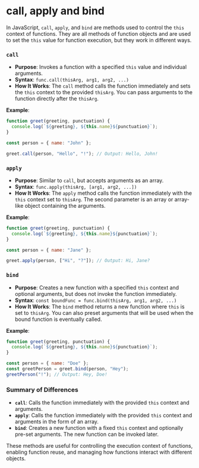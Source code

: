 # call, apply and bind

In JavaScript, `call`, `apply`, and `bind` are methods used to control the `this` context of functions. They are all methods of function objects and are used to set the `this` value for function execution, but they work in different ways.

### `call`

- **Purpose**: Invokes a function with a specified `this` value and individual arguments.
- **Syntax**: `func.call(thisArg, arg1, arg2, ...)`
- **How It Works**: The `call` method calls the function immediately and sets the `this` context to the provided `thisArg`. You can pass arguments to the function directly after the `thisArg`.

**Example**:

```javascript
function greet(greeting, punctuation) {
  console.log(`${greeting}, ${this.name}${punctuation}`);
}

const person = { name: "John" };

greet.call(person, "Hello", "!"); // Output: Hello, John!
```

### `apply`

- **Purpose**: Similar to `call`, but accepts arguments as an array.
- **Syntax**: `func.apply(thisArg, [arg1, arg2, ...])`
- **How It Works**: The `apply` method calls the function immediately with the `this` context set to `thisArg`. The second parameter is an array or array-like object containing the arguments.

**Example**:

```javascript
function greet(greeting, punctuation) {
  console.log(`${greeting}, ${this.name}${punctuation}`);
}

const person = { name: "Jane" };

greet.apply(person, ["Hi", "?"]); // Output: Hi, Jane?
```

### `bind`

- **Purpose**: Creates a new function with a specified `this` context and optional arguments, but does not invoke the function immediately.
- **Syntax**: `const boundFunc = func.bind(thisArg, arg1, arg2, ...)`
- **How It Works**: The `bind` method returns a new function where `this` is set to `thisArg`. You can also preset arguments that will be used when the bound function is eventually called.

**Example**:

```javascript
function greet(greeting, punctuation) {
  console.log(`${greeting}, ${this.name}${punctuation}`);
}

const person = { name: "Doe" };
const greetPerson = greet.bind(person, "Hey");
greetPerson("!"); // Output: Hey, Doe!
```

### Summary of Differences

- **`call`**: Calls the function immediately with the provided `this` context and arguments.
- **`apply`**: Calls the function immediately with the provided `this` context and arguments in the form of an array.
- **`bind`**: Creates a new function with a fixed `this` context and optionally pre-set arguments. The new function can be invoked later.

These methods are useful for controlling the execution context of functions, enabling function reuse, and managing how functions interact with different objects.
